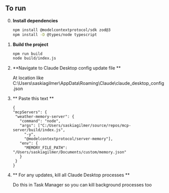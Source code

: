 ## To run

0. **Install dependencies**
   ```sh
   npm install @modelcontextprotocol/sdk zod@3
   npm install -D @types/node typescript
   ```

1. **Build the project**
   ```sh
   npm run build
   node build/index.js
   ```
2. **Navigate to Claude Desktop config update file **
   
      At location like C:\Users\saskiagilmer\AppData\Roaming\Claude\claude_desktop_config.json
4. ** Paste this text **
      ```
   {
     "mcpServers": {
       "weather-memory-server": {
         "command": "node",
         "args": ["C:/Users/saskiagilmer/source/repos/mcp-server/build/index.js",
           "-y",
           "@modelcontextprotocol/server-memory"],
         "env": {
           "MEMORY_FILE_PATH": "/Users/saskiagilmer/Documents/custom/memory.json"
         }
       }
   }
      ```
5. ** For any updates, kill all Claude Desktop processes **
   
     Do this in Task Manager so you can kill background processes too
